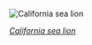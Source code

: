
![California sea lion](https://upload.wikimedia.org/wikipedia/commons/thumb/7/74/California_sea_lion_in_La_Jolla_%2870568%29.jpg/525px-California_sea_lion_in_La_Jolla_%2870568%29.jpg)

*[California sea lion](https://wikipedia.org/wiki/File:California_sea_lion_in_La_Jolla_(70568).jpg)*
